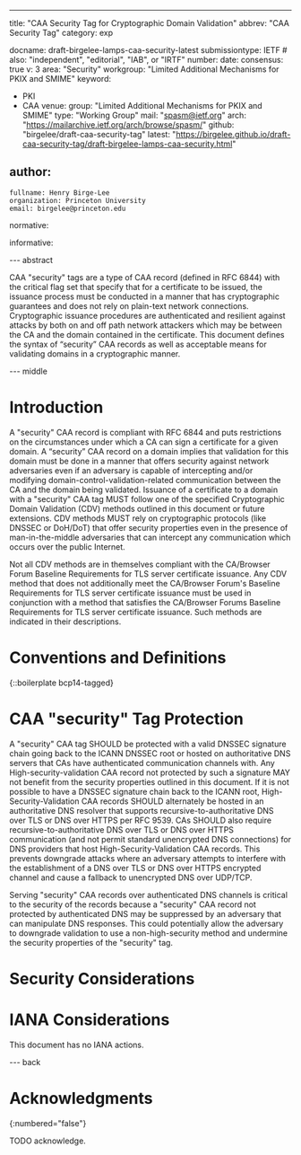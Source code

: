 ---
title: "CAA Security Tag for Cryptographic Domain Validation"
abbrev: "CAA Security Tag"
category: exp

docname: draft-birgelee-lamps-caa-security-latest
submissiontype: IETF  # also: "independent", "editorial", "IAB", or "IRTF"
number:
date:
consensus: true
v: 3
area: "Security"
workgroup: "Limited Additional Mechanisms for PKIX and SMIME"
keyword:
 - PKI
 - CAA
venue:
  group: "Limited Additional Mechanisms for PKIX and SMIME"
  type: "Working Group"
  mail: "spasm@ietf.org"
  arch: "https://mailarchive.ietf.org/arch/browse/spasm/"
  github: "birgelee/draft-caa-security-tag"
  latest: "https://birgelee.github.io/draft-caa-security-tag/draft-birgelee-lamps-caa-security.html"

author:
 -
    fullname: Henry Birge-Lee
    organization: Princeton University
    email: birgelee@princeton.edu

normative:

informative:


--- abstract

CAA "security" tags are a type of CAA record (defined in RFC 6844) with the critical flag set that specify that for a certificate to be issued, the issuance process must be conducted in a manner that has cryptographic guarantees and does not rely on plain-text network connections. Cryptographic issuance procedures are authenticated and resilient against attacks by both on and off path network attackers which may be between the CA and the domain contained in the certificate. This document defines the syntax of “security” CAA records as well as acceptable means for validating domains in a cryptographic manner.


--- middle

# Introduction

A "security" CAA record is compliant with RFC 6844 and puts restrictions on the circumstances under which a CA can sign a certificate for a given domain. A “security” CAA record on a domain implies that validation for this domain must be done in a manner that offers security against network adversaries even if an adversary is capable of intercepting and/or modifying domain-control-validation-related communication between the CA and the domain being validated. Issuance of a certificate to a domain with a "security" CAA tag MUST follow one of the specified Cryptographic Domain Validation (CDV) methods outlined in this document or future extensions. CDV methods MUST rely on cryptographic protocols (like DNSSEC or DoH/DoT) that offer security properties even in the presence of man-in-the-middle adversaries that can intercept any communication which occurs over the public Internet.

Not all CDV methods are in themselves compliant with the CA/Browser Forum Baseline Requirements for TLS server certificate issuance. Any CDV method that does not additionally meet the CA/Browser Forum's Baseline Requirements for TLS server certificate issuance must be used in conjunction with a method that satisfies the CA/Browser Forums Baseline Requirements for TLS server certificate issuance. Such methods are indicated in their descriptions. 




# Conventions and Definitions

{::boilerplate bcp14-tagged}




# CAA "security" Tag Protection


A "security" CAA tag SHOULD be protected with a valid DNSSEC signature chain going back to the ICANN DNSSEC root or hosted on authoritative DNS servers that CAs have authenticated communication channels with. Any High-security-validation CAA record not protected by such a signature MAY not benefit from the security properties outlined in this document. If it is not possible to have a DNSSEC signature chain back to the ICANN root, High-Security-Validation CAA records SHOULD alternately be hosted in an authoritative DNS resolver that supports recursive-to-authoritative DNS over TLS or DNS over HTTPS per RFC 9539. CAs SHOULD also require recursive-to-authoritative DNS over TLS or DNS over HTTPS communication (and not permit standard unencrypted DNS connections) for DNS providers that host High-Security-Validation CAA records. This prevents downgrade attacks where an adversary attempts to interfere with the establishment of a DNS over TLS or DNS over HTTPS encrypted channel and cause a fallback to unencrypted DNS over UDP/TCP.

Serving "security" CAA records over authenticated DNS channels is critical to the security of the records because a "security" CAA record not protected by authenticated DNS may be suppressed by an adversary that can manipulate DNS responses. This could potentially allow the adversary to downgrade validation to use a non-high-security method and undermine the security properties of the "security" tag. 


# Security Considerations

# IANA Considerations

This document has no IANA actions.


--- back

# Acknowledgments
{:numbered="false"}

TODO acknowledge.
